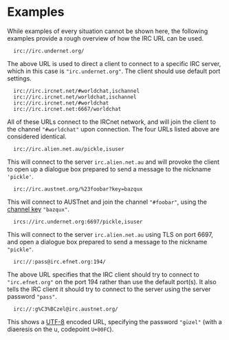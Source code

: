 # Examples

While examples of every situation cannot be shown here, the following examples provide a rough overview of how the IRC URL can be used.

      irc://irc.undernet.org/

The above URL is used to direct a client to connect to a specific IRC server, which in this case is `"irc.undernet.org"`. The client should use default port settings.

      irc://irc.ircnet.net/#worldchat,ischannel
      irc://irc.ircnet.net/worldchat,ischannel
      irc://irc.ircnet.net/#worldchat
      irc://irc.ircnet.net:6667/worldchat

All of these URLs connect to the IRCnet network, and will join the client to the channel `"#worldchat"` upon connection. The four URLs listed above are considered identical.

      irc://irc.alien.net.au/pickle,isuser

This will connect to the server `irc.alien.net.au` and will provoke the client to open up a dialogue box prepared to send a message to the nickname `'pickle'`.

      irc://irc.austnet.org/%23foobar?key=bazqux

This will connect to AUSTnet and join the channel `"#foobar"`, using the [channel key](./index.html#key-channel-mode) `"bazqux"`.

      ircs://irc.undernet.org:6697/pickle,isuser

This will connect to the server `irc.alien.net.au` using TLS on port 6697, and open a dialogue box prepared to send a message to the nickname `"pickle"`.

      irc://:pass@irc.efnet.org:194/

The above URL specifies that the IRC client should try to connect to `"irc.efnet.org"` on the port 194 rather than use the default port(s). It also tells the IRC client it should try to connect to the server using the server password `"pass"`.

      irc://:g%C3%BCzel@irc.austnet.org/

This shows a [UTF-8](https://tools.ietf.org/html/rfc2279) encoded URL, specifying the password `"güzel"` (with a diaeresis on the u, codepoint `U+00FC`).
